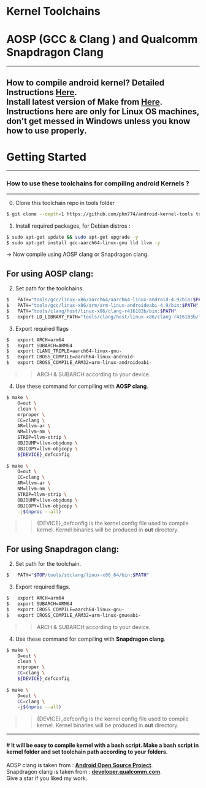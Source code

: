 # Kernel Toolchains 
# AOSP (GCC & Clang ) and Qualcomm Snapdragon Clang
--------
How to compile android kernel? Detailed Instructions [**Here**](https://forum.xda-developers.com/t/reference-how-to-compile-an-android-kernel.3627297/).  
Install latest version of Make from [**Here**](https://ftp.gnu.org/gnu/make).  
Instructions here are only for Linux OS machines, don't get messed in Windows unless you know how to use properly.
--------
Getting Started
==================================================
--------
### How to use these toolchains for compiling android Kernels ?
--------
0. Clone this toolchain repo in tools folder
```bash
$ git clone --depth=1 https://github.com/pkm774/android-kernel-tools tools
```
1. Install required packages, for Debian distros :
```bash
$ sudo apt-get update && sudo apt-get upgrade -y
$ sudo apt-get install gcc-aarch64-linux-gnu lld llvm -y
```
-> Now compile using AOSP clang or Snapdragon clang.

## For using AOSP clang:
2. Set path for the toolchains.

```bash
$	PATH="tools/gcc/linux-x86/aarch64/aarch64-linux-android-4.9/bin:$PATH"
$	PATH="tools/gcc/linux-x86/arm/arm-linux-androideabi-4.9/bin:$PATH"
$	PATH="tools/clang/host/linux-x86/clang-r416183b/bin:$PATH"
$	export LD_LIBRARY_PATH="tools/clang/host/linux-x86/clang-r416183b/lib64:$LD_LIBRARY_PATH"
```
3. Export required flags

```bash
$	export ARCH=arm64
$	export SUBARCH=ARM64
$	export CLANG_TRIPLE=aarch64-linux-gnu-
$	export CROSS_COMPILE=aarch64-linux-android-
$	export CROSS_COMPILE_ARM32=arm-linux-androideabi-
```
>> ARCH & SUBARCH according to your device.

4. Use these command for compiling with **AOSP clang**.

```bash
$ make \
	O=out \
	clean \
	mrproper \
	CC=clang \
	AR=llvm-ar \
	NM=llvm-nm \
	STRIP=llvm-strip \
	OBJDUMP=llvm-objdump \
	OBJCOPY=llvm-objcopy \
	${DEVICE}_defconfig
  
$ make \
	O=out \
	CC=clang \
	AR=llvm-ar \
	NM=llvm-nm \
	STRIP=llvm-strip \
	OBJDUMP=llvm-objdump \
	OBJCOPY=llvm-objcopy \
	-j$(nproc --all)
```
>> {DEVICE}_defconfig is the kernel config file used to compile kernel. Kernel binaries will be produced in **out** directory.
## For using Snapdragon clang:

2. Set path for the toolchain.

```bash
$	PATH="$TOP/tools/sdclang/linux-x86_64/bin:$PATH"
```
3. Export required flags.

```bash
$	export ARCH=arm64
$	export SUBARCH=ARM64
$	export CROSS_COMPILE=aarch64-linux-gnu-
$	export CROSS_COMPILE_ARM32=arm-linux-gnueabi-
```
>> ARCH & SUBARCH according to your device.

4. Use these command for compiling with **Snapdragon clang**.

```bash
$ make \
	O=out \
	clean \
	mrproper \    
	CC=clang \
	${DEVICE}_defconfig
    
$ make \
	O=out \    
	CC=clang \
	-j$(nproc --all)
```
>> {DEVICE}_defconfig is the kernel config file used to compile kernel. Kernel binaries will be produced in **out** directory.
--------
#### # It will be easy to compile kernel with a bash script. Make a bash script in kernel folder and set toolchain path according to your folders.  
AOSP clang is taken from : [**Android Open Source Project**](https://source.android.com).  
Snapdragon clang is taken from : [**developer.qualcomm.com**](https://developer.qualcomm.com/forums/software/snapdragon-llvm-compiler-android).  
Give a star if you liked my work.  
